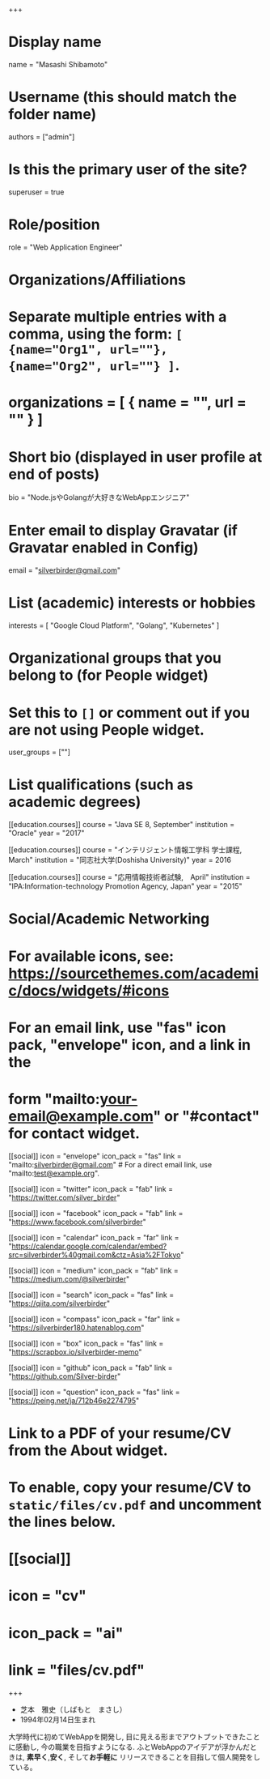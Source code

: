 +++
# Display name
name = "Masashi Shibamoto"

# Username (this should match the folder name)
authors = ["admin"]

# Is this the primary user of the site?
superuser = true

# Role/position
role = "Web Application Engineer"

# Organizations/Affiliations
#   Separate multiple entries with a comma, using the form: `[ {name="Org1", url=""}, {name="Org2", url=""} ]`.
# organizations = [ { name = "", url = "" } ]

# Short bio (displayed in user profile at end of posts)
bio = "Node.jsやGolangが大好きなWebAppエンジニア"

# Enter email to display Gravatar (if Gravatar enabled in Config)
email = "silverbirder@gmail.com"

# List (academic) interests or hobbies
interests = [
  "Google Cloud Platform",
  "Golang",
  "Kubernetes"
]

# Organizational groups that you belong to (for People widget)
#   Set this to `[]` or comment out if you are not using People widget.
user_groups = [""]

# List qualifications (such as academic degrees)

[[education.courses]]
  course = "Java SE 8, September"
  institution = "Oracle"
  year = "2017"

[[education.courses]]
  course = "インテリジェント情報工学科 学士課程, March"
  institution = "同志社大学(Doshisha University)"
  year = 2016

[[education.courses]]
  course = "応用情報技術者試験,　April"
  institution = "IPA:Information-technology Promotion Agency, Japan"
  year = "2015"

# Social/Academic Networking
# For available icons, see: https://sourcethemes.com/academic/docs/widgets/#icons
#   For an email link, use "fas" icon pack, "envelope" icon, and a link in the
#   form "mailto:your-email@example.com" or "#contact" for contact widget.

[[social]]
  icon = "envelope"
  icon_pack = "fas"
  link = "mailto:silverbirder@gmail.com"  # For a direct email link, use "mailto:test@example.org".

[[social]]
  icon = "twitter"
  icon_pack = "fab"
  link = "https://twitter.com/silver_birder"

[[social]]
  icon = "facebook"
  icon_pack = "fab"
  link = "https://www.facebook.com/silverbirder"

[[social]]
  icon = "calendar"
  icon_pack = "far"
  link = "https://calendar.google.com/calendar/embed?src=silverbirder%40gmail.com&ctz=Asia%2FTokyo"

[[social]]
  icon = "medium"
  icon_pack = "fab"
  link = "https://medium.com/@silverbirder"

[[social]]
  icon = "search"
  icon_pack = "fas"
  link = "https://qiita.com/silverbirder"

[[social]]
  icon = "compass"
  icon_pack = "far"
  link = "https://silverbirder180.hatenablog.com"

[[social]]
  icon = "box"
  icon_pack = "fas"
  link = "https://scrapbox.io/silverbirder-memo"

[[social]]
  icon = "github"
  icon_pack = "fab"
  link = "https://github.com/Silver-birder"

[[social]]
  icon = "question"
  icon_pack = "fas"
  link = "https://peing.net/ja/712b46e2274795"

# Link to a PDF of your resume/CV from the About widget.
# To enable, copy your resume/CV to `static/files/cv.pdf` and uncomment the lines below.
# [[social]]
#   icon = "cv"
#   icon_pack = "ai"
#   link = "files/cv.pdf"

+++

* 芝本　雅史（しばもと　まさし）
* 1994年02月14日生まれ

大学時代に初めてWebAppを開発し, 目に見える形までアウトプットできたことに感動し,
今の職業を目指すようになる. ふとWebAppのアイデアが浮かんだときは, **素早く**,**安く**, そして**お手軽に**
リリースできることを目指して個人開発をしている。

